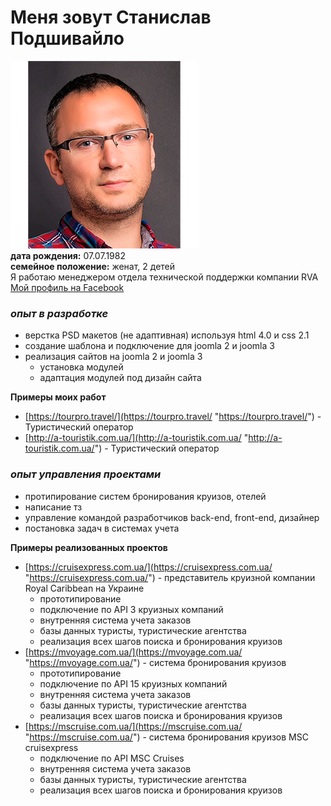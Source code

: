 # Меня зовут Станислав Подшивайло
![myFoto](img/foto_4.png)  
**дата рождения:** 07.07.1982  
**семейное положение:** женат, 2 детей  
Я работаю менеджером отдела технической поддержки компании RVA  
[Мой профиль на Facebook](https://www.facebook.com/podsivajlo "Мой профиль на Facebook")  

### _**опыт в разработке**_
* верстка PSD макетов (не адаптивная) используя html 4.0 и css 2.1 
* создание шаблона и подключение для joomla 2 и joomla 3
* реализация сайтов на joomla 2 и joomla 3 
    * установка модулей
    * адаптация модулей под дизайн сайта  

**Примеры моих работ**  
* [https://tourpro.travel/](https://tourpro.travel/ "https://tourpro.travel/") - Туристический  оператор
* [http://a-touristik.com.ua/](http://a-touristik.com.ua/ "http://a-touristik.com.ua/") - Туристический  оператор

### _**опыт управления проектами**_
* протипирование систем бронирования круизов, отелей
* написание тз
* управление командой разработчиков back-end, front-end, дизайнер 
* постановка задач в системах учета

**Примеры реализованных проектов** 
* [https://cruisexpress.com.ua/](https://cruisexpress.com.ua/ "https://cruisexpress.com.ua/") - представитель круизной компании Royal Caribbean на Украине
    * прототипирование 
    * подключение по API 3 круизных компаний
    * внутренняя система учета заказов 
    * базы данных туристы, туристические агентства 
    * реализация всех шагов поиска и бронирования круизов  
* [https://mvoyage.com.ua/](https://mvoyage.com.ua/ "https://mvoyage.com.ua/") - система бронирования круизов
    * прототипирование
    * подключение по API 15 круизных компаний
    * внутренняя система учета заказов 
    * базы данных туристы, туристические агентства 
    * реализация всех шагов поиска и бронирования круизов
* [https://mscruise.com.ua/](https://mscruise.com.ua/ "https://mscruise.com.ua/") - система бронирования круизов MSC cruisexpress
    * подключение по API MSC Cruises
    * внутренняя система учета заказов 
    * базы данных туристы, туристические агентства 
    * реализация всех шагов поиска и бронирования круизов


